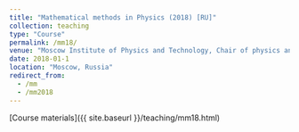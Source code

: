 ```yaml
---
title: "Mathematical methods in Physics (2018) [RU]"
collection: teaching
type: "Course"
permalink: /mm18/
venue: "Moscow Institute of Physics and Technology, Chair of physics and technology of nanostructures"
date: 2018-01-1
location: "Moscow, Russia"
redirect_from:
  - /mm
  - /mm2018
---
```


[Course materials]({{ site.baseurl }}/teaching/mm18.html)
